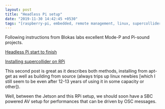 ```yaml
---
layout: post
title: "Headless Pi setup"
date: "2019-11-30 14:42:45 +0530"
tags: "[raspberry-pi, embedded, remote management, linux, supercollider, creative coding, livecoding]"
---
```


Following instructions from Blokas labs excellent Mode-P and Pi-sound projects.

[Headless Pi start to finish](https://community.blokas.io/t/headless-pi-start-to-finish/612)

[Installing supercollider on RPi](https://community.blokas.io/t/music-software-supercollider/618)

This second post is great as it describes both methods, installing from apt-get as well as building from source (always trips up linux newbies [which I still seem to be even after 12-13 years of using it in some capacity or other]).

Well, between the Jetson and this RPi setup, we should soon have a SBC powered AV setup for performances that can be driven by OSC messages.
